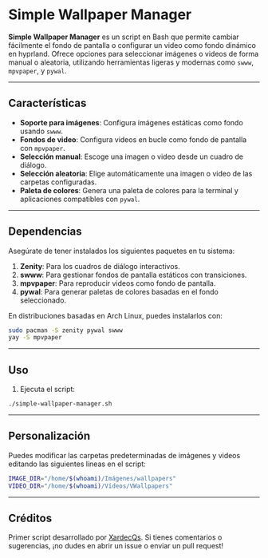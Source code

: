 # Simple Wallpaper Manager

**Simple Wallpaper Manager** es un script en Bash que permite cambiar fácilmente el fondo de pantalla o configurar un video como fondo dinámico en hyprland. Ofrece opciones para seleccionar imágenes o videos de forma manual o aleatoria, utilizando herramientas ligeras y modernas como `swww`, `mpvpaper`, y `pywal`.

---

## Características

- **Soporte para imágenes**: Configura imágenes estáticas como fondo usando `swww`.
- **Fondos de video**: Configura videos en bucle como fondo de pantalla con `mpvpaper`.
- **Selección manual**: Escoge una imagen o video desde un cuadro de diálogo.
- **Selección aleatoria**: Elige automáticamente una imagen o video de las carpetas configuradas.
- **Paleta de colores**: Genera una paleta de colores para la terminal y aplicaciones compatibles con `pywal`.

---

## Dependencias

Asegúrate de tener instalados los siguientes paquetes en tu sistema:

1. **Zenity**: Para los cuadros de diálogo interactivos.
2. **swww**: Para gestionar fondos de pantalla estáticos con transiciones.
3. **mpvpaper**: Para reproducir videos como fondo de pantalla.
4. **pywal**: Para generar paletas de colores basadas en el fondo seleccionado.

En distribuciones basadas en Arch Linux, puedes instalarlos con:

```bash
sudo pacman -S zenity pywal swww
yay -S mpvpaper
```

---
## Uso

1. Ejecuta el script:
```bash
./simple-wallpaper-manager.sh
```

---
## Personalización

Puedes modificar las carpetas predeterminadas de imágenes y videos editando las siguientes líneas en el script:

```bash
IMAGE_DIR="/home/$(whoami)/Imágenes/wallpapers"
VIDEO_DIR="/home/$(whoami)/Vídeos/VWallpapers"
```

---
## Créditos

Primer script desarrollado por [XardecQs](https://github.com/XardecQs). Si tienes comentarios o sugerencias, ¡no dudes en abrir un issue o enviar un pull request!